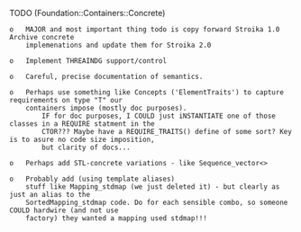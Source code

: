 TODO (Foundation::Containers::Concrete)

	o	MAJOR and most important thing todo is copy forward Stroika 1.0 Archive concrete
		implemenations and update them for Stroika 2.0

	o	Implement THREAINDG support/control

	o	Careful, precise documentation of semantics.

	o	Perhaps use something like Concepts ('ElementTraits') to capture requirements on type "T" our
		containers impose (mostly doc purposes).
			IF for doc purposes, I COULD just iNSTANTIATE one of those classes in a REQUIRE statment in the
			CTOR??? Maybe have a REQUIRE_TRAITS() define of some sort? Key is to asure no code size imposition,
			but clarity of docs...

	o	Perhaps add STL-concrete variations - like Sequence_vector<>

	o	Probably add (using template aliases) 
		stuff like Mapping_stdmap (we just deleted it) - but clearly as just an alias to the 
		SortedMapping_stdmap code. Do for each sensible combo, so someone COULD hardwire (and not use
		factory) they wanted a mapping used stdmap!!!

